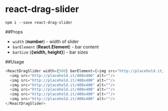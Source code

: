 # react-drag-slider

`npm i --save react-drag-slider`

##Props

- `width` (**number**) - width of slider
- `barElement` (**React.Element**) - bar content
- `barSize` (**{width, height}**) - bar sizes

##Usage

```javascript
<ReactDragSlider width={500} barElement={<img src="http://placehold.it/50x20" alt="bar"/>} barSize={{width: 50, height: 20}}>
  <img src="http://placehold.it/400x400" alt=""/>
  <img src="http://placehold.it/400x400" alt=""/>
  <img src="http://placehold.it/400x400" alt=""/>
  <img src="http://placehold.it/400x400" alt=""/>
  <img src="http://placehold.it/400x400" alt=""/>
  <img src="http://placehold.it/400x400" alt=""/>
</ReactDragSlider>
```
